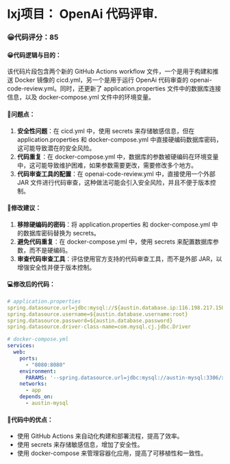 # lxj项目： OpenAi 代码评审.
### 😀代码评分：85
#### 😀代码逻辑与目的：
该代码片段包含两个新的 GitHub Actions workflow 文件，一个是用于构建和推送 Docker 镜像的 cicd.yml，另一个是用于运行 OpenAi 代码审查的 openai-code-review.yml。同时，还更新了 application.properties 文件中的数据库连接信息，以及 docker-compose.yml 文件中的环境变量。

#### 🤔问题点：
1. **安全性问题**：在 cicd.yml 中，使用 secrets 来存储敏感信息，但在 application.properties 和 docker-compose.yml 中直接硬编码数据库密码，这可能导致潜在的安全风险。
2. **代码重复**：在 docker-compose.yml 中，数据库的参数被硬编码在环境变量中，这可能导致维护困难，如果参数需要更改，需要修改多个地方。
3. **代码审查工具的配置**：在 openai-code-review.yml 中，直接使用一个外部 JAR 文件进行代码审查，这种做法可能会引入安全风险，并且不便于版本控制。

#### 🎯修改建议：
1. **移除硬编码的密码**：将 application.properties 和 docker-compose.yml 中的数据库密码替换为 secrets。
2. **避免代码重复**：在 docker-compose.yml 中，使用 secrets 来配置数据库参数，而不是硬编码。
3. **审查代码审查工具**：评估使用官方支持的代码审查工具，而不是外部 JAR，以增强安全性并便于版本控制。

#### 💻修改后的代码：
```yaml
# application.properties
spring.datasource.url=jdbc:mysql://${austin.database.ip:116.198.217.150}:${austin.database.port:3306}/austin?serverTimezone=Asia/Shanghai&useUnicode=true&characterEncoding=utf8&useSSL=false
spring.datasource.username=${austin.database.username:root}
spring.datasource.password=${austin.database.password}
spring.datasource.driver-class-name=com.mysql.cj.jdbc.Driver

# docker-compose.yml
services:
  web:
    ports:
      - "8080:8080"
    environment:
      PARAMS: '--spring.datasource.url=jdbc:mysql://austin-mysql:3306/xxl_job?Unicode=true&characterEncoding=UTF-8 --spring.datasource.username=root --spring.datasource.password=${austin.database.password}'
    networks:
      - app
    depends_on:
      - austin-mysql
```

#### 🌟代码中的优点：
- 使用 GitHub Actions 来自动化构建和部署流程，提高了效率。
- 使用 secrets 来存储敏感信息，增加了安全性。
- 使用 docker-compose 来管理容器化应用，提高了可移植性和一致性。
